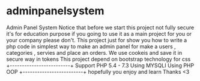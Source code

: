 # adminpanelsystem
Admin Panel System Notice that before we start this project not fully secure it's for education purpose if you going to use it as a main project for you or your company please don't.  This project just for show you how to write a php code in simplest way to make an admin panel for make a users , categories , servies and place an orders.  We use cookeis and save it in secure way in tokens This project depend on bootstrap technology for css  +-------------------------+ Support PHP 5.4 - 7.3 Using MYSQLI Using PHP OOP +-------------------------+  hopefully you enjoy and learn Thanks &lt;3
